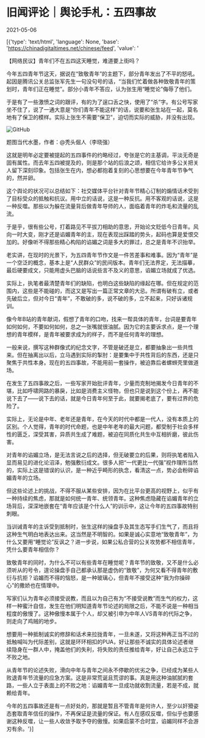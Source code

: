 # 旧闻评论｜舆论手札：五四事故

2021-05-06

[{'type': 'text/html', 'language': None, 'base': 'https://chinadigitaltimes.net/chinese/feed', 'value': '

【网络民议】青年们不在五四这天睡觉，难道要上街吗？



今年五四青年节这天，据说在“致敬青年”的主题下，部分青年发出了不平的怒吼。起因是腾讯公关总监张军先生一句没句号的话，“当我们忙着做各种致敬青年的策划时，青年们正在睡觉”。部分小青年不答应，认为张生用“睡觉论”侮辱了他们。

于是有了一些激愤之词的跟评，有的为了逞口舌之快，使用了“杀”字。有公号写家坐不住了，说了一通大意是“你们青年不能这样”的话，说要和张生站在一起，莫名地有了保卫的模样。实际上张生不需要“保卫”，迫切而实际的威胁，并没有出现。

![GitHub](https://chinadigitaltimes.net/chinese/files/2021/05/image-1620298086131.png)   

 题图当代水墨，作者：@秃头倔人（李晓强） 



这就是明年必定要被提起的五四事件的约略经过，夸张是它的主基调，平淡无奇是固有属性。而去年五四被提及的，则是那个站的后浪之颂，相信它给许多公关把关人留下深刻印象。包括张生在内，想必都抱着复刻的心思想要在今年青年节争气的，然并卵。

这个舆论的状况可以总结如下：社交媒体平台针对青年节精心订制的煽情话术受到了目标受众的抵触和抗议。用中立的话说，这是一种反抗。用不客观的话说，这是一种反噬。那些以为躲在流量背后做青年导师的人，面临着青年的炸毛和流量的乱流。

于是乎，很有些公号，打着路见不平拔刀相助的意思，开始论文贬低今日青年。风向一时大变，刚才还是谄媚青年的主，现在表现出踩踏的势头，起码也算是爱恨交加的。好像听不得那些精心构陷的谄媚之词是多大的罪过，总之是青年不识抬举。

老实讲，在现时的光景下，为五四青年节作文是一件苦差事和难事。因为“青年”是一个空泛的概念，基本上是“人民群众”的民间版本。青年们无法界定，无法描摹，最后硬要成文，只能用虚头巴脑的话说些言不及义的意思，谄媚立场就成了优选。

实际上，执笔者最清楚青年们的缺陷，也明白这些缺陷的缘起在哪。但在规定的范围内，这些是不能碰的，而这又是写出一篇正常文章的大忌。所谓有破有立，或者先破后立，但对今日“青年”，不敢破的多，说不破的多，立不起来，只好诉诸规训。

像今年B站的青年献词，假想了青年的口吻，找来一帮具体的青年，台词是要青年如何如何，不要如何如何，总之一张嘴就很油腻。因为它的主要诉求点，是一个理想的青年模样，是青年被要求成为的样子，而不是任何青年的理想。

一般来说，撰写这种群像式的纪念文字，不管是破还是立，都要抽象出一些共性来。但在抽离出以后，立马遇到实际的掣肘：是要集中于共性背后的东西，还是只聚焦于共性本身。现在的五四事故，不能用前一套操作，被迫靠后者螺蛳壳里做道场。

在发生了五四事故之后，一些写家开始批评青年，少量而克制地揭发今日青年的不堪，比如呼啸网路的暴戾，比如是消费主义怪物，但也只是说到这个份上，再不能说下去了——说下去的话，就是今日青年何至于此，就要揭老底了，要有过界的危险了。

实际上，无论是中年、老年还是青年，在今天的时代中都是一代人，没有本质上的区别。个人觉得，青年的时代命题，也是中年老年的最大问题，都受制于社会多样性的匮乏，深受其害，异质共生成了难题，被迫在同质化共生中互相折磨，彼此伤害。

对青年的谄媚立场，是无法言说之后的选择，但无破要立的后果，则将执笔者陷入显而易见的进化论沼泽，勉强敷衍成文。很多人把“一代更比一代强”视作理所当然的，实际上这是错误的认识，是一种近乎畸形的执念，看清这一点，势必会粉碎谄媚青年的立场。

但这些论述上的挑战，不得不服从某些安排，因为在比平台更高的视野上，似乎有一种持续的焦虑，那就是如何统一青年、统领青年。这种焦虑隐藏在谄媚青年的立场背后，深深地嵌套在“青年应该是个什么人”的训示中，这让今年的五四事故特别刺眼。

当训诫青年的主诉受到抵制时，张生这样的操盘手及其生态写手们生气了，而且将这种生气明白地表达出来。这当然是不明智的。如果是诚心实意地“致敬青年”，为什么又要用“睡觉论”反讽之？进一步说，如果公私合营的公关攻势都不相信青年，凭什么要青年相信你？

致敬青年的同时，为什么不可以有些青年在睡觉呢？青年节的致敬，又不是什么必须听从的号令，遑论操盘手自己都承认那是虚伪的“致敬”，为何又看不得青年的敷衍与抗拒？谄媚而不得的恼怒，是一种玻璃心，但青年不接受这种“我为你操碎心”的撒娇也在情理中。

写家们认为青年必须接受说教，而且以为自己有为“不接受说教”而生气的权力，这样一种蜜汁自信，发生在他们明知道青年节论述的局限之后，不能不说是一种相当程度的傲慢了。这种傲慢本属于个人，却又被引申为中年人VS青年的代际之争，则走向了鸡贼的地步。

想要用一种抵制诚实的修辞和话术来拉拢青年，一旦未遂，又将这种再正当不过的抵触喊叫为代际差别，这就是环环相扣的PUA，好让那些不诚实的具体论述者继续隐身在一群人中，掩盖他们的失利，将失败的责任推给青年，好让自己永远立于不败之地。

从青年节的论述失败，滑向中年与青年之间永不停歇的优劣之争，已经成为某些人败退青年节流量的应急方案。这是非常荒诞且荒谬的事。真是用这种油腻腻的套路，一些人立于表面上的不败之地：谄媚青年一旦成功就收割流量，若是不成，就赖给青年。

今年的五四事故还是有一点好处的，那就是暂且不管青年是何许人，至少以奸猾姿态套取青年信任的操作，不再保证是流量的保证。有人在感叹反噬，但似乎也要感谢这种反噬，让一些人收敛予取予夺的傲慢。如果启蒙不合时宜，谄媚同样不会游刃有余。'}]